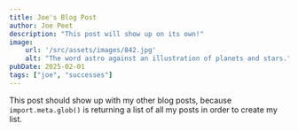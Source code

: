 ```yaml
---
title: Joe's Blog Post
author: Joe Peet
description: "This post will show up on its own!"
image:
    url: '/src/assets/images/842.jpg'
    alt: "The word astro against an illustration of planets and stars."
pubDate: 2025-02-01
tags: ["joe", "successes"]
---
```

This post should show up with my other blog posts, because `import.meta.glob()` is returning a list of all my posts in order to create my list.
